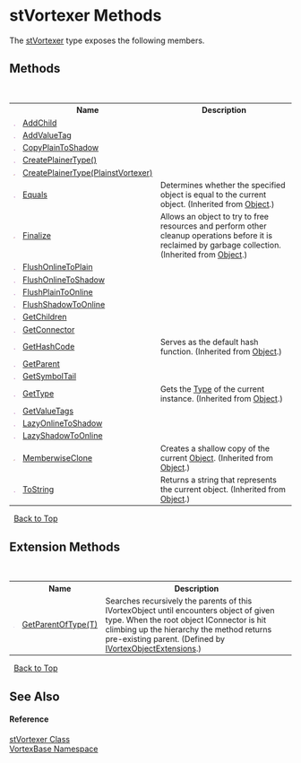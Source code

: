 # stVortexer Methods
 

The <a href="T_VortexBase_stVortexer.md">stVortexer</a> type exposes the following members.


## Methods
&nbsp;<table><tr><th></th><th>Name</th><th>Description</th></tr><tr><td>![Public method](media/pubmethod.gif "Public method")</td><td><a href="M_VortexBase_stVortexer_AddChild.md">AddChild</a></td><td /></tr><tr><td>![Public method](media/pubmethod.gif "Public method")</td><td><a href="M_VortexBase_stVortexer_AddValueTag.md">AddValueTag</a></td><td /></tr><tr><td>![Public method](media/pubmethod.gif "Public method")</td><td><a href="M_VortexBase_stVortexer_CopyPlainToShadow.md">CopyPlainToShadow</a></td><td /></tr><tr><td>![Public method](media/pubmethod.gif "Public method")</td><td><a href="M_VortexBase_stVortexer_CreatePlainerType.md">CreatePlainerType()</a></td><td /></tr><tr><td>![Protected method](media/protmethod.gif "Protected method")</td><td><a href="M_VortexBase_stVortexer_CreatePlainerType_1.md">CreatePlainerType(PlainstVortexer)</a></td><td /></tr><tr><td>![Public method](media/pubmethod.gif "Public method")</td><td><a href="https://docs.microsoft.com/dotnet/api/system.object.equals#System_Object_Equals_System_Object_" target="_blank">Equals</a></td><td>
Determines whether the specified object is equal to the current object.
 (Inherited from <a href="https://docs.microsoft.com/dotnet/api/system.object" target="_blank">Object</a>.)</td></tr><tr><td>![Protected method](media/protmethod.gif "Protected method")</td><td><a href="https://docs.microsoft.com/dotnet/api/system.object.finalize#System_Object_Finalize" target="_blank">Finalize</a></td><td>
Allows an object to try to free resources and perform other cleanup operations before it is reclaimed by garbage collection.
 (Inherited from <a href="https://docs.microsoft.com/dotnet/api/system.object" target="_blank">Object</a>.)</td></tr><tr><td>![Public method](media/pubmethod.gif "Public method")</td><td><a href="M_VortexBase_stVortexer_FlushOnlineToPlain.md">FlushOnlineToPlain</a></td><td /></tr><tr><td>![Public method](media/pubmethod.gif "Public method")</td><td><a href="M_VortexBase_stVortexer_FlushOnlineToShadow.md">FlushOnlineToShadow</a></td><td /></tr><tr><td>![Public method](media/pubmethod.gif "Public method")</td><td><a href="M_VortexBase_stVortexer_FlushPlainToOnline.md">FlushPlainToOnline</a></td><td /></tr><tr><td>![Public method](media/pubmethod.gif "Public method")</td><td><a href="M_VortexBase_stVortexer_FlushShadowToOnline.md">FlushShadowToOnline</a></td><td /></tr><tr><td>![Public method](media/pubmethod.gif "Public method")</td><td><a href="M_VortexBase_stVortexer_GetChildren.md">GetChildren</a></td><td /></tr><tr><td>![Public method](media/pubmethod.gif "Public method")</td><td><a href="M_VortexBase_stVortexer_GetConnector.md">GetConnector</a></td><td /></tr><tr><td>![Public method](media/pubmethod.gif "Public method")</td><td><a href="https://docs.microsoft.com/dotnet/api/system.object.gethashcode#System_Object_GetHashCode" target="_blank">GetHashCode</a></td><td>
Serves as the default hash function.
 (Inherited from <a href="https://docs.microsoft.com/dotnet/api/system.object" target="_blank">Object</a>.)</td></tr><tr><td>![Public method](media/pubmethod.gif "Public method")</td><td><a href="M_VortexBase_stVortexer_GetParent.md">GetParent</a></td><td /></tr><tr><td>![Public method](media/pubmethod.gif "Public method")</td><td><a href="M_VortexBase_stVortexer_GetSymbolTail.md">GetSymbolTail</a></td><td /></tr><tr><td>![Public method](media/pubmethod.gif "Public method")</td><td><a href="https://docs.microsoft.com/dotnet/api/system.object.gettype#System_Object_GetType" target="_blank">GetType</a></td><td>
Gets the <a href="https://docs.microsoft.com/dotnet/api/system.type" target="_blank">Type</a> of the current instance.
 (Inherited from <a href="https://docs.microsoft.com/dotnet/api/system.object" target="_blank">Object</a>.)</td></tr><tr><td>![Public method](media/pubmethod.gif "Public method")</td><td><a href="M_VortexBase_stVortexer_GetValueTags.md">GetValueTags</a></td><td /></tr><tr><td>![Public method](media/pubmethod.gif "Public method")</td><td><a href="M_VortexBase_stVortexer_LazyOnlineToShadow.md">LazyOnlineToShadow</a></td><td /></tr><tr><td>![Public method](media/pubmethod.gif "Public method")</td><td><a href="M_VortexBase_stVortexer_LazyShadowToOnline.md">LazyShadowToOnline</a></td><td /></tr><tr><td>![Protected method](media/protmethod.gif "Protected method")</td><td><a href="https://docs.microsoft.com/dotnet/api/system.object.memberwiseclone#System_Object_MemberwiseClone" target="_blank">MemberwiseClone</a></td><td>
Creates a shallow copy of the current <a href="https://docs.microsoft.com/dotnet/api/system.object" target="_blank">Object</a>.
 (Inherited from <a href="https://docs.microsoft.com/dotnet/api/system.object" target="_blank">Object</a>.)</td></tr><tr><td>![Public method](media/pubmethod.gif "Public method")</td><td><a href="https://docs.microsoft.com/dotnet/api/system.object.tostring#System_Object_ToString" target="_blank">ToString</a></td><td>
Returns a string that represents the current object.
 (Inherited from <a href="https://docs.microsoft.com/dotnet/api/system.object" target="_blank">Object</a>.)</td></tr></table>&nbsp;
<a href="#stvortexer-methods">Back to Top</a>

## Extension Methods
&nbsp;<table><tr><th></th><th>Name</th><th>Description</th></tr><tr><td>![Public Extension Method](media/pubextension.gif "Public Extension Method")</td><td><a href="M_VortexBase_Extensions_IVortexObjectExtensions_GetParentOfType__1.md">GetParentOfType(T)</a></td><td>
Searches recursively the parents of this IVortexObject until encounters object of given type. When the root object IConnector is hit climbing up the hierarchy the method returns pre-existing parent.
 (Defined by <a href="T_VortexBase_Extensions_IVortexObjectExtensions.md">IVortexObjectExtensions</a>.)</td></tr></table>&nbsp;
<a href="#stvortexer-methods">Back to Top</a>

## See Also


#### Reference
<a href="T_VortexBase_stVortexer.md">stVortexer Class</a><br /><a href="N_VortexBase.md">VortexBase Namespace</a><br />